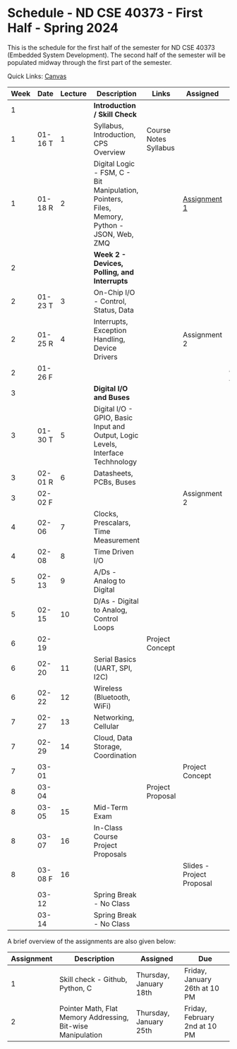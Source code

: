 # Schedule - ND CSE 40373 - First Half - Spring 2024

This is the schedule for the first half of the semester for ND CSE 40373 (Embedded System Development).  The second half of the semester will be populated midway through the first part of the semester.

Quick Links: [Canvas](https://canvas.nd.edu)

| **Week** | **Date** | **Lecture** | **Description** | **Links** | **Assigned** | **Due** |
| --- | --- | --- | --- | --- | --- | --- |
| 1 | | | **Introduction / Skill Check** | | |
| 1 | 01-16 T |  1 | Syllabus, Introduction, CPS Overview | Course Notes <br> Syllabus | |
| 1 | 01-18 R |  2 | Digital Logic - FSM, C - Bit Manipulation, Pointers, Files, Memory, Python - JSON, Web, ZMQ | | [Assignment 1](https://github.com/adstriegel/cse40373-sp24/blob/main/assignments/assignment01/assignment01-main.md) | |
| 2 | | | **Week 2 - Devices, Polling, and Interrupts** | | |
| 2 | 01-23 T |  3 | On-Chip I/O - Control, Status, Data | | |
| 2 | 01-25 R |  4 | Interrupts, Exception Handling, Device Drivers | | Assignment 2 | |
| 2 | 01-26 F | | | | | [Assignment 1](https://github.com/adstriegel/cse40373-sp24/blob/main/assignments/assignment01/assignment01-main.md) |
| 3 | | | **Digital I/O and Buses** | | | 
| 3 | 01-30 T |  5 | Digital I/O - GPIO, Basic Input and Output, Logic Levels, Interface Techhnology | | |
| 3 | 02-01 R |  6 | Datasheets, PCBs, Buses | | |
| 3 | 02-02 F | | | | Assignment 2 |
| 4 | 02-06 |  7 | Clocks, Prescalars, Time Measurement | | |
| 4 | 02-08 |  8 | Time Driven I/O | | |
| 5 | 02-13 |  9 | A/Ds - Analog to Digital | | |
| 5 | 02-15 | 10 | D/As - Digital to Analog, Control Loops | | | 
| 6 | 02-19 |    | | Project Concept | |
| 6 | 02-20 | 11 | Serial Basics (UART, SPI, I2C) | | |
| 6 | 02-22 | 12 | Wireless (Bluetooth, WiFi) | | |
| 7 | 02-27 | 13 | Networking, Cellular | | |
| 7 | 02-29 | 14 | Cloud, Data Storage, Coordination | | |
| 7 | 03-01 | | | | Project Concept | 
| 8 | 03-04 | | | Project Proposal | | 
| 8 | 03-05 | 15 | Mid-Term Exam | | | 
| 8 | 03-07 | 16 | In-Class Course Project Proposals | | |   
| 8 | 03-08 F | 16 | | | Slides - Project Proposal | 
|   | 03-12 | | Spring Break - No Class | | | 
|   | 03-14 | | Spring Break - No Class | | | 
  
A brief overview of the assignments are also given below:

| Assignment | Description | Assigned | Due | 
| --- | --- | --- | --- | 
| 1 | Skill check - Github, Python, C | Thursday, January 18th | Friday, January 26th at 10 PM | 
| 2 | Pointer Math, Flat Memory Addressing, Bit-wise Manipulation | Thursday, January 25th | Friday, February 2nd at 10 PM |    


